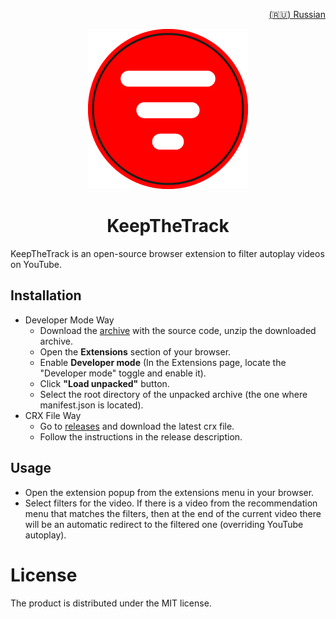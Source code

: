 <p align="right">
  <a href="README.ru.md">(🇷🇺) Russian</a>
</p>

<p align="center">
  <img src="assets/doc/logo256.png" alt="logo"></img>
</p>

<h1 align="center">KeepTheTrack</h1>

KeepTheTrack is an open-source browser extension to filter autoplay videos on YouTube.

## Installation
- Developer Mode Way
  - Download the [archive](https://github.com/fralorange/KeepTheTrack/archive/refs/heads/master.zip) with the source code, unzip the downloaded archive.
  - Open the **Extensions** section of your browser.
  - Enable **Developer mode** (In the Extensions page, locate the "Developer mode" toggle and enable it).
  - Click **"Load unpacked"** button.
  - Select the root directory of the unpacked archive (the one where manifest.json is located).
- CRX File Way
  - Go to [releases](https://github.com/fralorange/KeepTheTrack/releases) and download the latest crx file.
  - Follow the instructions in the release description.

## Usage
- Open the extension popup from the extensions menu in your browser.
- Select filters for the video.
If there is a video from the recommendation menu that matches the filters, then at the end of the current video there will be an automatic redirect to the filtered one (overriding YouTube autoplay).

# License
The product is distributed under the MIT license.